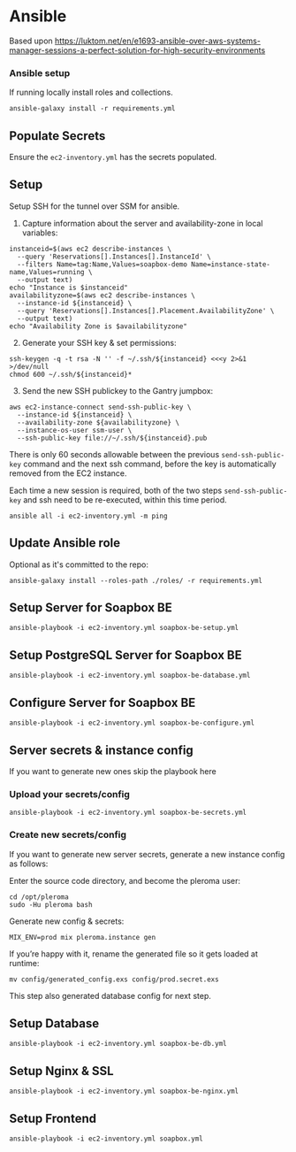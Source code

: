 # Ansible

Based upon https://luktom.net/en/e1693-ansible-over-aws-systems-manager-sessions-a-perfect-solution-for-high-security-environments


### Ansible setup

If running locally install roles and collections.

```
ansible-galaxy install -r requirements.yml
```

## Populate Secrets

Ensure the `ec2-inventory.yml` has the secrets populated.

## Setup

Setup SSH for the tunnel over SSM for ansible.

1. Capture information about the server and availability-zone in local variables:

```shell
instanceid=$(aws ec2 describe-instances \
  --query 'Reservations[].Instances[].InstanceId' \
  --filters Name=tag:Name,Values=soapbox-demo Name=instance-state-name,Values=running \
  --output text)
echo "Instance is $instanceid"
availabilityzone=$(aws ec2 describe-instances \
  --instance-id ${instanceid} \
  --query 'Reservations[].Instances[].Placement.AvailabilityZone' \
  --output text)
echo "Availability Zone is $availabilityzone"
```

2. Generate your SSH key & set permissions:

```shell
ssh-keygen -q -t rsa -N '' -f ~/.ssh/${instanceid} <<<y 2>&1 >/dev/null
chmod 600 ~/.ssh/${instanceid}*
```

3. Send the new SSH publickey to the Gantry jumpbox:

```shell
aws ec2-instance-connect send-ssh-public-key \
  --instance-id ${instanceid} \
  --availability-zone ${availabilityzone} \
  --instance-os-user ssm-user \
  --ssh-public-key file://~/.ssh/${instanceid}.pub
```

There is only 60 seconds allowable between the previous `send-ssh-public-key` command and the next ssh command, before the key is automatically removed from the EC2 instance.

Each time a new session is required, both of the two steps `send-ssh-public-key` and ssh need to be re-executed, within this time period.

```shell
ansible all -i ec2-inventory.yml -m ping
```

## Update Ansible role

Optional as it's committed to the repo:

```shell
ansible-galaxy install --roles-path ./roles/ -r requirements.yml
```

## Setup Server for Soapbox BE

```shell
ansible-playbook -i ec2-inventory.yml soapbox-be-setup.yml
```

## Setup PostgreSQL Server for Soapbox BE

```shell
ansible-playbook -i ec2-inventory.yml soapbox-be-database.yml
```

## Configure Server for Soapbox BE

```shell
ansible-playbook -i ec2-inventory.yml soapbox-be-configure.yml
```

## Server secrets & instance config

If you want to generate new ones skip the playbook here

### Upload your secrets/config

```shell
ansible-playbook -i ec2-inventory.yml soapbox-be-secrets.yml
```

### Create new secrets/config

If you want to generate new server secrets, generate a new instance config as follows:

Enter the source code directory, and become the pleroma user:

```shell
cd /opt/pleroma
sudo -Hu pleroma bash
```

Generate new config & secrets:

```shell
MIX_ENV=prod mix pleroma.instance gen
```

If you’re happy with it, rename the generated file so it gets loaded at runtime:

```shell
mv config/generated_config.exs config/prod.secret.exs
```

This step also generated database config for next step.

## Setup Database

```shell
ansible-playbook -i ec2-inventory.yml soapbox-be-db.yml
```

## Setup Nginx & SSL

```shell
ansible-playbook -i ec2-inventory.yml soapbox-be-nginx.yml
```

## Setup Frontend

```shell
ansible-playbook -i ec2-inventory.yml soapbox.yml
```
